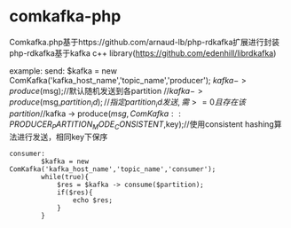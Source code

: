 # comkafka-php

  Comkafka.php基于https://github.com/arnaud-lb/php-rdkafka扩展进行封装
  php-rdkafka基于kafka c++ library(https://github.com/edenhill/librdkafka)

  example:
  	send:
  			$kafka = new ComKafka('kafka_host_name','topic_name','producer');
			$kafka -> produce($msg);//默认随机发送到各partition
			//$kafka -> produce($msg,$partition_id);//指定partition_id发送,需>=0且存在该partition
			//$kafka -> produce($msg,ComKafka::PRODUCER_PARTITION_MODE_CONSISTENT,$key);//使用consistent hashing算法进行发送，相同key下保序
	
	consumer:
			$kafka = new ComKafka('kafka_host_name','topic_name','consumer');
			while(true){
				$res = $kafka -> consume($partition);
				if($res){
					echo $res;
				}
			}
		
